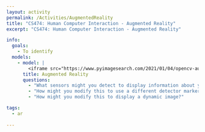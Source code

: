 ```yaml
---
layout: activity
permalink: /Activities/AugmentedReality
title: "CS474: Human Computer Interaction - Augmented Reality"
excerpt: "CS474: Human Computer Interaction - Augmented Reality"

info: 
  goals: 
    - To identify
  models:
    - model: |
        <iframe src="https://www.pyimagesearch.com/2021/01/04/opencv-augmented-reality-ar/" width="100%" height="800"></iframe>    
      title: Augmented Reality
      questions:
        - "What sensors might you detect to display information about your surroundings, such as available wifi signals, or the location of a particular building on campus?"
        - "How might you modify this to use a different detector marker?"
        - "How might you modify this to display a dynamic image?"

tags:
  - ar
  
---
```


